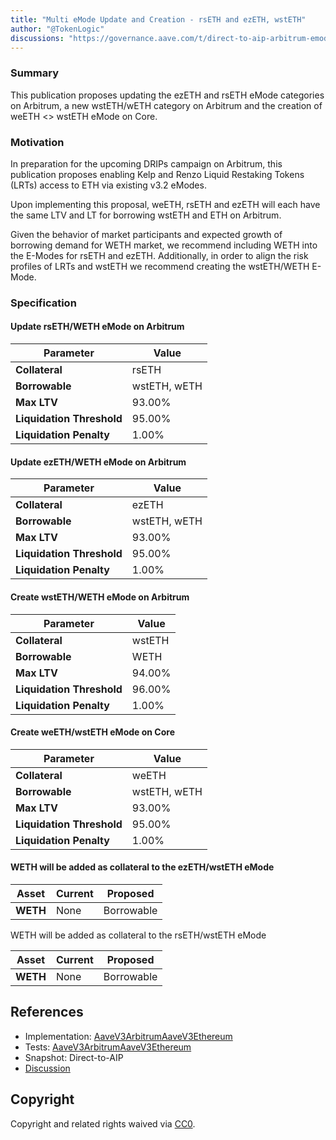 ```yaml
---
title: "Multi eMode Update and Creation - rsETH and ezETH, wstETH"
author: "@TokenLogic"
discussions: "https://governance.aave.com/t/direct-to-aip-arbitrum-emode-update-rseth-and-ezeth/22731/3"
---
```


### Summary

This publication proposes updating the ezETH and rsETH eMode categories on Arbitrum, a new wstETH/wETH category on Arbitrum and the creation of weETH <> wstETH eMode on Core.

### Motivation

In preparation for the upcoming DRIPs campaign on Arbitrum, this publication proposes enabling Kelp and Renzo Liquid Restaking Tokens (LRTs) access to ETH via existing v3.2 eModes.

Upon implementing this proposal, weETH, rsETH and ezETH will each have the same LTV and LT for borrowing wstETH and ETH on Arbitrum.

Given the behavior of market participants and expected growth of borrowing demand for WETH market, we recommend including WETH into the E-Modes for rsETH and ezETH. Additionally, in order to align the risk profiles of LRTs and wstETH we recommend creating the wstETH/WETH E-Mode.

### Specification

#### Update rsETH/WETH eMode on Arbitrum

| **Parameter**             | **Value**    |
| ------------------------- | ------------ |
| **Collateral**            | rsETH        |
| **Borrowable**            | wstETH, wETH |
| **Max LTV**               | 93.00%       |
| **Liquidation Threshold** | 95.00%       |
| **Liquidation Penalty**   | 1.00%        |

#### Update ezETH/WETH eMode on Arbitrum

| **Parameter**             | **Value**    |
| ------------------------- | ------------ |
| **Collateral**            | ezETH        |
| **Borrowable**            | wstETH, wETH |
| **Max LTV**               | 93.00%       |
| **Liquidation Threshold** | 95.00%       |
| **Liquidation Penalty**   | 1.00%        |

#### Create wstETH/WETH eMode on Arbitrum

| **Parameter**             | **Value** |
| ------------------------- | --------- |
| **Collateral**            | wstETH    |
| **Borrowable**            | WETH      |
| **Max LTV**               | 94.00%    |
| **Liquidation Threshold** | 96.00%    |
| **Liquidation Penalty**   | 1.00%     |

#### Create weETH/wstETH eMode on Core

| **Parameter**             | **Value**    |
| ------------------------- | ------------ |
| **Collateral**            | weETH        |
| **Borrowable**            | wstETH, wETH |
| **Max LTV**               | 93.00%       |
| **Liquidation Threshold** | 95.00%       |
| **Liquidation Penalty**   | 1.00%        |

#### WETH will be added as collateral to the ezETH/wstETH eMode

| **Asset** | **Current** | **Proposed** |
| --------- | ----------- | ------------ |
| **WETH**  | None        | Borrowable   |

WETH will be added as collateral to the rsETH/wstETH eMode

| **Asset** | **Current** | **Proposed** |
| --------- | ----------- | ------------ |
| **WETH**  | None        | Borrowable   |

## References

- Implementation: [AaveV3Arbitrum](https://github.com/bgd-labs/aave-proposals-v3/blob/main/src/20250805_AaveV3Arbitrum_ArbitrumEModeUpdateRsETHAndEzETH/AaveV3Arbitrum_ArbitrumEModeUpdateRsETHAndEzETH_20250805.sol)[AaveV3Ethereum](https://github.com/bgd-labs/aave-proposals-v3/blob/main/src/20250805_AaveV3Arbitrum_ArbitrumEModeUpdateRsETHAndEzETH/AaveV3Ethereum_ArbitrumEModeUpdateRsETHAndEzETH_20250805.sol)
- Tests: [AaveV3Arbitrum](https://github.com/bgd-labs/aave-proposals-v3/blob/main/src/20250805_AaveV3Arbitrum_ArbitrumEModeUpdateRsETHAndEzETH/AaveV3Arbitrum_ArbitrumEModeUpdateRsETHAndEzETH_20250805.t.sol)[AaveV3Ethereum](https://github.com/bgd-labs/aave-proposals-v3/blob/main/src/20250805_AaveV3Arbitrum_ArbitrumEModeUpdateRsETHAndEzETH/AaveV3Ethereum_ArbitrumEModeUpdateRsETHAndEzETH_20250805.t.sol)
- Snapshot: Direct-to-AIP
- [Discussion](https://governance.aave.com/t/direct-to-aip-arbitrum-emode-update-rseth-and-ezeth/22731/3)

## Copyright

Copyright and related rights waived via [CC0](https://creativecommons.org/publicdomain/zero/1.0/).
